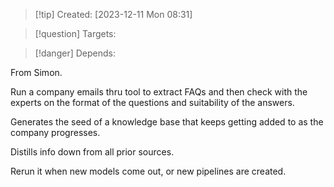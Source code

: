 
>[!tip] Created: [2023-12-11 Mon 08:31]

>[!question] Targets: 

>[!danger] Depends: 

From Simon.

Run a company emails thru tool to extract FAQs and then check with the experts on the format of the questions and suitability of the answers.

Generates the seed of a knowledge base that keeps getting added to as the company progresses.

Distills info down from all prior sources.

Rerun it when new models come out, or new pipelines are created.